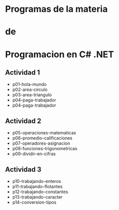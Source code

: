 # Programas de la materia
# de 
# Programacion en C# .NET

## Actividad 1
- p01-hola-mundo
- p02-area-circulo
- p03-area-triangulo
- p04-paga-trabajador
- p04-paga-trabajador



## Actividad 2
- p05-operaciones-matematicas
- p06-promedio-calificaciones
- p07-operadores-asignacion
- p08-funciones-trigonometricas
- p09-dividir-en-cifras

## Actividad 3
- p10-trabajando-enteros
- p11-trabajando-flotantes
- p12-trabajando-constantes
- p13-trabajando-caracter
- p14-conversion-tipos



